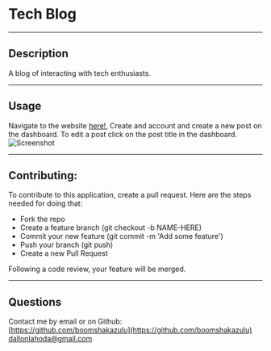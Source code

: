 # Tech Blog

  
  
---

## Description

  A blog of interacting with tech enthusiasts.
  
---

## Usage

  Navigate to the website [here!](https://mysterious-atoll-43997-fe4bfa4a1235.herokuapp.com/), Create and account and create a new post on the dashboard. To edit a post click on the post title in the dashboard.
![Screenshot](https://github.com/boomshakazulu/tech-blog/assets/120769113/b923b2a4-0545-453b-9f33-01988e06da3b)

---

## Contributing:
  
  To contribute to this application, create a pull request.
  Here are the steps needed for doing that:
  - Fork the repo
  - Create a feature branch (git checkout -b NAME-HERE)
  - Commit your new feature (git commit -m 'Add some feature')
  - Push your branch (git push)
  - Create a new Pull Request

  Following a code review, your feature will be merged.

---

## Questions

  Contact me by email or on Github:<br>
  [https://github.com/boomshakazulu](https://github.com/boomshakazulu)<br>
  [dallonlahoda@gmail.com](dallonlahoda@gmail.com)

